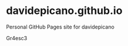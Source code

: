 # davidepicano.github.io
Personal GitHub Pages site for davidepicano





























Gr4esc3
